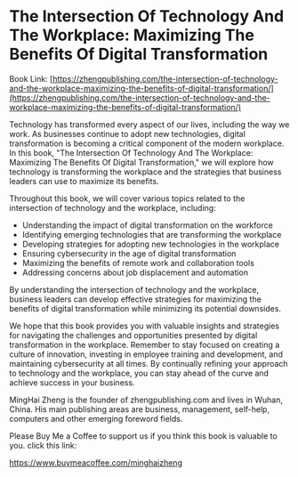 # The Intersection Of Technology And The Workplace: Maximizing The Benefits Of Digital Transformation

Book Link: [https://zhengpublishing.com/the-intersection-of-technology-and-the-workplace-maximizing-the-benefits-of-digital-transformation/](https://zhengpublishing.com/the-intersection-of-technology-and-the-workplace-maximizing-the-benefits-of-digital-transformation/)

Technology has transformed every aspect of our lives, including the way we work. As businesses continue to adopt new technologies, digital transformation is becoming a critical component of the modern workplace. In this book, "The Intersection Of Technology And The Workplace: Maximizing The Benefits Of Digital Transformation," we will explore how technology is transforming the workplace and the strategies that business leaders can use to maximize its benefits.

Throughout this book, we will cover various topics related to the intersection of technology and the workplace, including:

* Understanding the impact of digital transformation on the workforce
* Identifying emerging technologies that are transforming the workplace
* Developing strategies for adopting new technologies in the workplace
* Ensuring cybersecurity in the age of digital transformation
* Maximizing the benefits of remote work and collaboration tools
* Addressing concerns about job displacement and automation

By understanding the intersection of technology and the workplace, business leaders can develop effective strategies for maximizing the benefits of digital transformation while minimizing its potential downsides.

We hope that this book provides you with valuable insights and strategies for navigating the challenges and opportunities presented by digital transformation in the workplace. Remember to stay focused on creating a culture of innovation, investing in employee training and development, and maintaining cybersecurity at all times. By continually refining your approach to technology and the workplace, you can stay ahead of the curve and achieve success in your business.

MingHai Zheng is the founder of zhengpublishing.com and lives in Wuhan, China. His main publishing areas are business, management, self-help, computers and other emerging foreword fields.

Please Buy Me a Coffee to support us if you think this book is valuable to you. click this link:

https://www.buymeacoffee.com/minghaizheng
